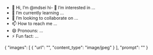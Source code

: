 - 👋 Hi, I’m @mdsei
hi- 👀 I’m interested in ...
- 🌱 I’m currently learning ...
- 💞️ I’m looking to collaborate on ...
- 📫 How to reach me ...
- 😄 Pronouns: ...
- ⚡ Fun fact: ...

<!---
mdsei/mdsei is a ✨ special ✨ repository because its `README.md` (this file) appears on your GitHub profile.
You can click the Preview link to take a look at your changes.
--->
{
  "images": [
    {
      "url": "",
      "content_type": "image/jpeg"
    }
  ],
  "prompt": ""
}

